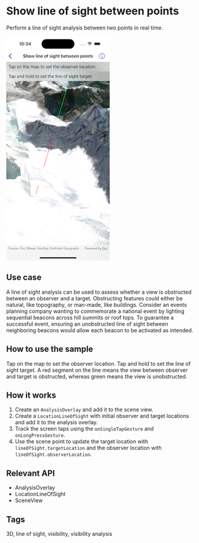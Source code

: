 # Show line of sight between points

Perform a line of sight analysis between two points in real time.

![Image of show line of sight between points](show-line-of-sight-between-points.png)

## Use case

A line of sight analysis can be used to assess whether a view is obstructed between an observer and a target. Obstructing features could either be natural, like topography, or man-made, like buildings. Consider an events planning company wanting to commemorate a national event by lighting sequential beacons across hill summits or roof tops. To guarantee a successful event, ensuring an unobstructed line of sight between neighboring beacons would allow each beacon to be activated as intended.

## How to use the sample

Tap on the map to set the observer location. Tap and hold to set the line of sight target. A red segment on the line means the view between observer and target is obstructed, whereas green means the view is unobstructed.

## How it works

1. Create an `AnalysisOverlay` and add it to the scene view.
2. Create a `LocationLineOfSight` with initial observer and target locations and add it to the analysis overlay.
3. Track the screen taps using the `onSingleTapGesture` and `onLongPressGesture`.
4. Use the scene point to update the target location with `lineOfSight.targetLocation` and the observer location with `lineOfSight.observerLocation`.

## Relevant API

* AnalysisOverlay
* LocationLineOfSight
* SceneView

## Tags

3D, line of sight, visibility, visibility analysis
